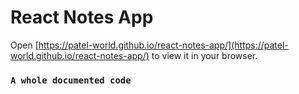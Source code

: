 # React Notes App 


Open [https://patel-world.github.io/react-notes-app/](https://patel-world.github.io/react-notes-app/) to view it in your browser.

### `A whole documented code `